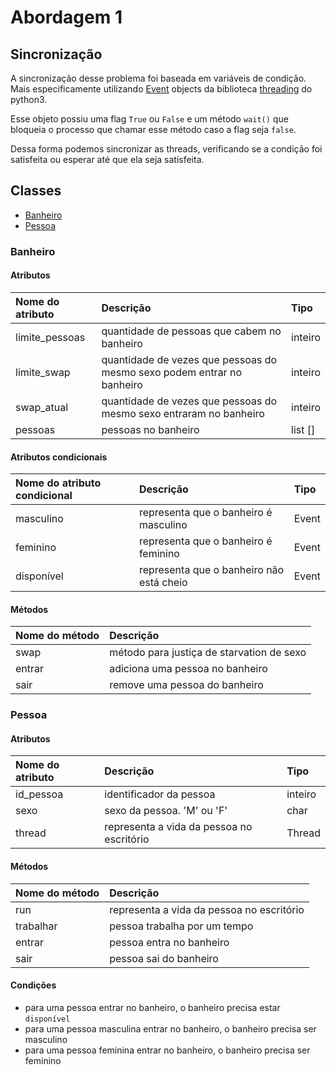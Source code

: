 # Abordagem 1

## Sincronização

A sincronização desse problema foi baseada em variáveis de condição.  
Mais especificamente utilizando [Event](https://docs.python.org/3/library/threading.html#event-objects) objects da biblioteca [threading](https://docs.python.org/3/library/threading.html) do python3.

Esse objeto possiu uma flag `True` ou `False` e um método `wait()` que bloqueia o processo que chamar esse método caso a flag seja `false`.

Dessa forma podemos sincronizar as threads, verificando se a condição foi satisfeita ou esperar até que ela seja satisfeita.

## Classes

* [Banheiro](#banheiro)
* [Pessoa](#pessoa)

### Banheiro

#### Atributos

| Nome do atributo | Descrição | Tipo |
| :--- | :--- | :--- |
| limite\_pessoas | quantidade de pessoas que cabem no banheiro | inteiro |
| limite\_swap | quantidade de vezes que pessoas do mesmo sexo podem entrar no banheiro | inteiro |
| swap\_atual | quantidade de vezes que pessoas do mesmo sexo entraram no banheiro | inteiro |
| pessoas | pessoas no banheiro | list \[\] |

#### Atributos condicionais

| Nome do atributo condicional | Descrição | Tipo |
| :--- | :--- | :--- |
| masculino | representa que o banheiro é masculino | Event |
| feminino | representa que o banheiro é feminino | Event |
| disponível | representa que o banheiro não está cheio | Event |

#### Métodos

| Nome do método | Descrição |
| :--- | :--- |
| swap | método para justiça de starvation de sexo |
| entrar | adiciona uma pessoa no banheiro |
| sair | remove uma pessoa do banheiro |

### Pessoa

#### Atributos

| Nome do atributo | Descrição | Tipo |
| :--- | :--- | :--- |
| id\_pessoa | identificador da pessoa | inteiro |
| sexo | sexo da pessoa. 'M' ou 'F' | char |
| thread | representa a vida da pessoa no escritório | Thread |

#### Métodos

| Nome do método | Descrição |
| :--- | :--- |
| run | representa a vida da pessoa no escritório |
| trabalhar | pessoa trabalha por um tempo |
| entrar | pessoa entra no banheiro |
| sair | pessoa sai do banheiro |

#### Condições

* para uma pessoa entrar no banheiro, o banheiro precisa estar `disponível`
* para uma pessoa masculina entrar no banheiro, o banheiro precisa ser masculino
* para uma pessoa feminina entrar no banheiro, o banheiro precisa ser feminino



